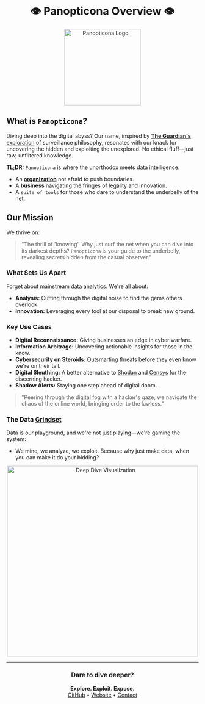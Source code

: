 <h1 align="center">👁️ Panopticona Overview 👁️</h1>

<p align="center">
  <a href="https://github.com/Panopticona/">
    <img src="PATH_TO_YOUR_EDGY_LOGO" alt="Panopticona Logo" width="200"/>
  </a>
</p>

## What is `Panopticona`?

Diving deep into the digital abyss? Our name, inspired by [**The Guardian's** exploration](https://www.theguardian.com/technology/2015/jul/23/panopticon-digital-surveillance-jeremy-bentham) of surveillance philosophy, resonates with our knack for uncovering the hidden and exploiting the unexplored. No ethical fluff—just raw, unfiltered knowledge.

**TL;DR:** `Panopticona` is where the unorthodox meets data intelligence:
- An **[organization](https://github.com/Panopticona/)** not afraid to push boundaries.
- A **business** navigating the fringes of legality and innovation.
- A `suite of tools` for those who dare to understand the underbelly of the net.

## Our Mission

We thrive on:
> "The thrill of 'knowing'. Why just surf the net when you can dive into its darkest depths? `Panopticona` is your guide to the underbelly, revealing secrets hidden from the casual observer."

### What Sets Us Apart

Forget about mainstream data analytics. We're all about:
- **Analysis:** Cutting through the digital noise to find the gems others overlook.
- **Innovation:** Leveraging every tool at our disposal to break new ground.

### Key Use Cases

- **Digital Reconnaissance:** Giving businesses an edge in cyber warfare.
- **Information Arbitrage:** Uncovering actionable insights for those in the know.
- **Cybersecurity on Steroids:** Outsmarting threats before they even know we're on their tail.
- **Digital Sleuthing:** A better alternative to [Shodan](https://shodan.io) and [Censys](https://www.censys.io) for the discerning hacker.
- **Shadow Alerts:** Staying one step ahead of digital doom.

> "Peering through the digital fog with a hacker's gaze, we navigate the chaos of the online world, bringing order to the lawless."

### The Data [Grindset](https://en.wiktionary.org/wiki/grindset)

Data is our playground, and we're not just playing—we're gaming the system:
- We mine, we analyze, we exploit. Because why just make data, when you can make it do your bidding?

<div align="center">
  <!-- Placeholder for an edgy, dark web-inspired image -->
  <img src="PATH_TO_AN_EDGY_IMAGE" alt="Deep Dive Visualization" width="500">
</div>

---

<h3 align="center">Dare to dive deeper?</h3>

<p align="center">
  <b>Explore. Exploit. Expose.</b><br>
  <a href="https://github.com/Panopticona/">GitHub</a> •
  <a href="YOUR_WEBSITE">Website</a> •
  <a href="YOUR_CONTACT_PAGE">Contact</a>
</p>


